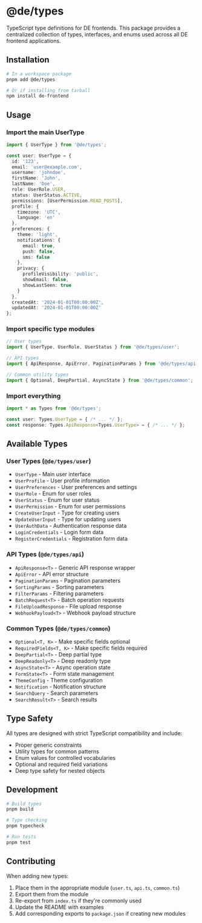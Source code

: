 # @de/types

TypeScript type definitions for DE frontends. This package provides a centralized collection of types, interfaces, and enums used across all DE frontend applications.

## Installation

```bash
# In a workspace package
pnpm add @de/types

# Or if installing from tarball
npm install de-frontend
```

## Usage

### Import the main UserType

```typescript
import { UserType } from '@de/types';

const user: UserType = {
  id: '123',
  email: 'user@example.com',
  username: 'johndoe',
  firstName: 'John',
  lastName: 'Doe',
  role: UserRole.USER,
  status: UserStatus.ACTIVE,
  permissions: [UserPermission.READ_POSTS],
  profile: {
    timezone: 'UTC',
    language: 'en'
  },
  preferences: {
    theme: 'light',
    notifications: {
      email: true,
      push: false,
      sms: false
    },
    privacy: {
      profileVisibility: 'public',
      showEmail: false,
      showLastSeen: true
    }
  },
  createdAt: '2024-01-01T00:00:00Z',
  updatedAt: '2024-01-01T00:00:00Z'
};
```

### Import specific type modules

```typescript
// User types
import { UserType, UserRole, UserStatus } from '@de/types/user';

// API types
import { ApiResponse, ApiError, PaginationParams } from '@de/types/api';

// Common utility types
import { Optional, DeepPartial, AsyncState } from '@de/types/common';
```

### Import everything

```typescript
import * as Types from '@de/types';

const user: Types.UserType = { /* ... */ };
const response: Types.ApiResponse<Types.UserType> = { /* ... */ };
```

## Available Types

### User Types (`@de/types/user`)

- `UserType` - Main user interface
- `UserProfile` - User profile information
- `UserPreferences` - User preferences and settings
- `UserRole` - Enum for user roles
- `UserStatus` - Enum for user status
- `UserPermission` - Enum for user permissions
- `CreateUserInput` - Type for creating users
- `UpdateUserInput` - Type for updating users
- `UserAuthData` - Authentication response data
- `LoginCredentials` - Login form data
- `RegisterCredentials` - Registration form data

### API Types (`@de/types/api`)

- `ApiResponse<T>` - Generic API response wrapper
- `ApiError` - API error structure
- `PaginationParams` - Pagination parameters
- `SortingParams` - Sorting parameters
- `FilterParams` - Filtering parameters
- `BatchRequest<T>` - Batch operation requests
- `FileUploadResponse` - File upload response
- `WebhookPayload<T>` - Webhook payload structure

### Common Types (`@de/types/common`)

- `Optional<T, K>` - Make specific fields optional
- `RequiredFields<T, K>` - Make specific fields required
- `DeepPartial<T>` - Deep partial type
- `DeepReadonly<T>` - Deep readonly type
- `AsyncState<T>` - Async operation state
- `FormState<T>` - Form state management
- `ThemeConfig` - Theme configuration
- `Notification` - Notification structure
- `SearchQuery` - Search parameters
- `SearchResult<T>` - Search results

## Type Safety

All types are designed with strict TypeScript compatibility and include:

- Proper generic constraints
- Utility types for common patterns  
- Enum values for controlled vocabularies
- Optional and required field variations
- Deep type safety for nested objects

## Development

```bash
# Build types
pnpm build

# Type checking
pnpm typecheck

# Run tests
pnpm test
```

## Contributing

When adding new types:

1. Place them in the appropriate module (`user.ts`, `api.ts`, `common.ts`)
2. Export them from the module
3. Re-export from `index.ts` if they're commonly used
4. Update the README with examples
5. Add corresponding exports to `package.json` if creating new modules